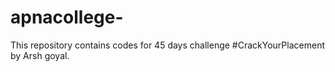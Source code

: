 # apnacollege-
This repository contains codes for 45 days challenge #CrackYourPlacement by Arsh goyal.
